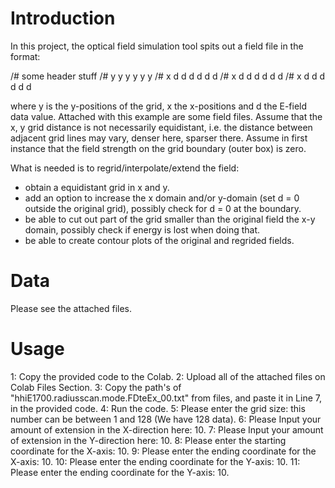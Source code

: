 # Introduction
In this project, the optical field simulation tool spits out a field file in the format:

/# some header stuff
/#   y y y y y y
/# x d d d d d d
/# x d d d d d d
/# x d d d d d d

where y is the y-positions of the grid, x the x-positions and d the E-field data value. Attached with this example are some field files. Assume that the x, y grid distance is not necessarily equidistant, i.e. the distance between adjacent grid lines may vary, denser here, sparser there. Assume in first instance that the field strength on the grid boundary (outer box) is zero.

What is needed is to regrid/interpolate/extend the field:
- obtain a equidistant grid in x and y.
- add an option to increase the x domain and/or y-domain (set d = 0 outside the original grid), possibly check for d = 0 at the boundary.
- be able to cut out part of the grid smaller than the original field the x-y domain, possibly check if energy is lost when doing that.
- be able to create contour plots of the original and regrided fields.
# Data
Please see the attached files.
# Usage
1: Copy the provided code to the Colab.
2: Upload all of the attached files on Colab Files Section.
3: Copy the path's of "hhiE1700.radiusscan.mode.FDteEx_00.txt" from files, and paste it in Line 7, in the provided code.
4: Run the code.
5: Please enter the grid size:
this number can be between 1 and 128 (We have 128 data).
6: Please Input your amount of extension in the X-direction here: 10.
7: Please Input your amount of extension in the Y-direction here: 10.
8: Please enter the starting coordinate for the X-axis: 10.
9: Please enter the ending coordinate for the X-axis: 10.
10: Please enter the ending coordinate for the Y-axis: 10.
11: Please enter the ending coordinate for the Y-axis: 10.
